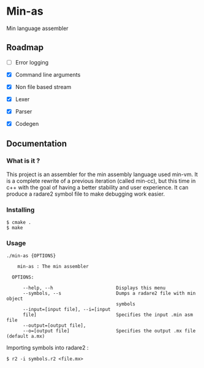 # Min-as
Min language assembler
## Roadmap
- [ ] Error logging
- [X] Command line arguments
- [X] Non file based stream

- [x] Lexer
- [x] Parser
- [x] Codegen

## Documentation
### What is it ?
This project is an assembler for the min assembly language used min-vm. It is a complete rewrite of a previous iteration (called min-cc), but this time in c++ with the goal of having a better stability and user experience. It can produce a radare2 symbol file to make debugging work easier.

### Installing
```
$ cmake .
$ make
```
### Usage
```
./min-as {OPTIONS}

    min-as : The min assembler

  OPTIONS:

      --help, --h                       Displays this menu
      --symbols, --s                    Dumps a radare2 file with min object
                                        symbols
      --input=[input file], --i=[input
      file]                             Specifies the input .min asm file
      --output=[output file],
      --o=[output file]                 Specifies the output .mx file (default a.mx)
```

Importing symbols into radare2 :
```
$ r2 -i symbols.r2 <file.mx>
```
